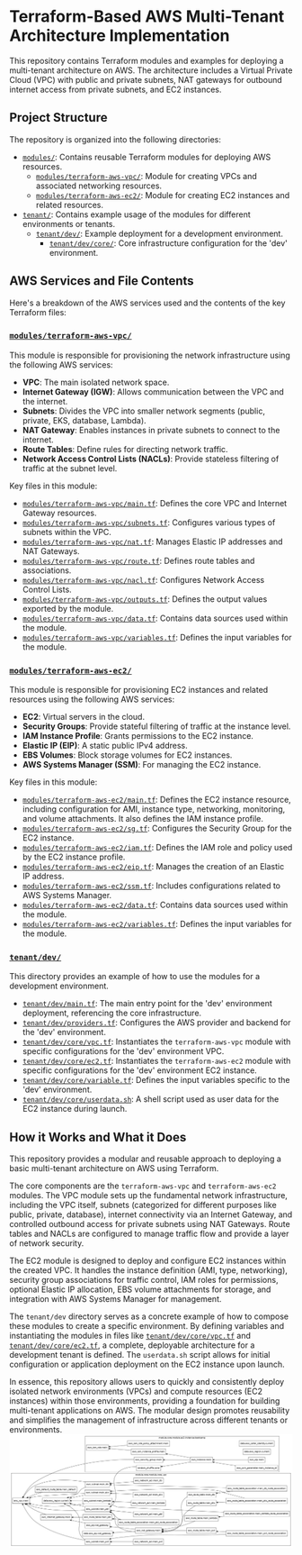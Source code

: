 # Terraform-Based AWS Multi-Tenant Architecture Implementation

This repository contains Terraform modules and examples for deploying a multi-tenant architecture on AWS. The architecture includes a Virtual Private Cloud (VPC) with public and private subnets, NAT gateways for outbound internet access from private subnets, and EC2 instances.

## Project Structure

The repository is organized into the following directories:

- [`modules/`](modules/): Contains reusable Terraform modules for deploying AWS resources.
    - [`modules/terraform-aws-vpc/`](modules/terraform-aws-vpc/): Module for creating VPCs and associated networking resources.
    - [`modules/terraform-aws-ec2/`](modules/terraform-aws-ec2/): Module for creating EC2 instances and related resources.
- [`tenant/`](tenant/): Contains example usage of the modules for different environments or tenants.
    - [`tenant/dev/`](tenant/dev/): Example deployment for a development environment.
        - [`tenant/dev/core/`](tenant/dev/core/): Core infrastructure configuration for the 'dev' environment.

## AWS Services and File Contents

Here's a breakdown of the AWS services used and the contents of the key Terraform files:

### [`modules/terraform-aws-vpc/`](modules/terraform-aws-vpc/)

This module is responsible for provisioning the network infrastructure using the following AWS services:
- **VPC**: The main isolated network space.
- **Internet Gateway (IGW)**: Allows communication between the VPC and the internet.
- **Subnets**: Divides the VPC into smaller network segments (public, private, EKS, database, Lambda).
- **NAT Gateway**: Enables instances in private subnets to connect to the internet.
- **Route Tables**: Define rules for directing network traffic.
- **Network Access Control Lists (NACLs)**: Provide stateless filtering of traffic at the subnet level.

Key files in this module:
- [`modules/terraform-aws-vpc/main.tf`](modules/terraform-aws-vpc/main.tf): Defines the core VPC and Internet Gateway resources.
- [`modules/terraform-aws-vpc/subnets.tf`](modules/terraform-aws-vpc/subnets.tf): Configures various types of subnets within the VPC.
- [`modules/terraform-aws-vpc/nat.tf`](modules/terraform-aws-vpc/nat.tf): Manages Elastic IP addresses and NAT Gateways.
- [`modules/terraform-aws-vpc/route.tf`](modules/terraform-aws-vpc/route.tf): Defines route tables and associations.
- [`modules/terraform-aws-vpc/nacl.tf`](modules/terraform-aws-vpc/nacl.tf): Configures Network Access Control Lists.
- [`modules/terraform-aws-vpc/outputs.tf`](modules/terraform-aws-vpc/outputs.tf): Defines the output values exported by the module.
- [`modules/terraform-aws-vpc/data.tf`](modules/terraform-aws-vpc/data.tf): Contains data sources used within the module.
- [`modules/terraform-aws-vpc/variables.tf`](modules/terraform-aws-vpc/variables.tf): Defines the input variables for the module.

### [`modules/terraform-aws-ec2/`](modules/terraform-aws-ec2/)

This module is responsible for provisioning EC2 instances and related resources using the following AWS services:
- **EC2**: Virtual servers in the cloud.
- **Security Groups**: Provide stateful filtering of traffic at the instance level.
- **IAM Instance Profile**: Grants permissions to the EC2 instance.
- **Elastic IP (EIP)**: A static public IPv4 address.
- **EBS Volumes**: Block storage volumes for EC2 instances.
- **AWS Systems Manager (SSM)**: For managing the EC2 instance.

Key files in this module:
- [`modules/terraform-aws-ec2/main.tf`](modules/terraform-aws-ec2/main.tf): Defines the EC2 instance resource, including configuration for AMI, instance type, networking, monitoring, and volume attachments. It also defines the IAM instance profile.
- [`modules/terraform-aws-ec2/sg.tf`](modules/terraform-aws-ec2/sg.tf): Configures the Security Group for the EC2 instance.
- [`modules/terraform-aws-ec2/iam.tf`](modules/terraform-aws-ec2/iam.tf): Defines the IAM role and policy used by the EC2 instance profile.
- [`modules/terraform-aws-ec2/eip.tf`](modules/terraform-aws-ec2/eip.tf): Manages the creation of an Elastic IP address.
- [`modules/terraform-aws-ec2/ssm.tf`](modules/terraform-aws-ec2/ssm.tf): Includes configurations related to AWS Systems Manager.
- [`modules/terraform-aws-ec2/data.tf`](modules/terraform-aws-ec2/data.tf): Contains data sources used within the module.
- [`modules/terraform-aws-ec2/variables.tf`](modules/terraform-aws-ec2/variables.tf): Defines the input variables for the module.

### [`tenant/dev/`](tenant/dev/)

This directory provides an example of how to use the modules for a development environment.
- [`tenant/dev/main.tf`](tenant/dev/main.tf): The main entry point for the 'dev' environment deployment, referencing the core infrastructure.
- [`tenant/dev/providers.tf`](tenant/dev/providers.tf): Configures the AWS provider and backend for the 'dev' environment.
- [`tenant/dev/core/vpc.tf`](tenant/dev/core/vpc.tf): Instantiates the `terraform-aws-vpc` module with specific configurations for the 'dev' environment VPC.
- [`tenant/dev/core/ec2.tf`](tenant/dev/core/ec2.tf): Instantiates the `terraform-aws-ec2` module with specific configurations for the 'dev' environment EC2 instance.
- [`tenant/dev/core/variable.tf`](tenant/dev/core/variable.tf): Defines the input variables specific to the 'dev' environment.
- [`tenant/dev/core/userdata.sh`](tenant/dev/core/userdata.sh): A shell script used as user data for the EC2 instance during launch.

## How it Works and What it Does

This repository provides a modular and reusable approach to deploying a basic multi-tenant architecture on AWS using Terraform.

The core components are the `terraform-aws-vpc` and `terraform-aws-ec2` modules. The VPC module sets up the fundamental network infrastructure, including the VPC itself, subnets (categorized for different purposes like public, private, database), internet connectivity via an Internet Gateway, and controlled outbound access for private subnets using NAT Gateways. Route tables and NACLs are configured to manage traffic flow and provide a layer of network security.

The EC2 module is designed to deploy and configure EC2 instances within the created VPC. It handles the instance definition (AMI, type, networking), security group associations for traffic control, IAM roles for permissions, optional Elastic IP allocation, EBS volume attachments for storage, and integration with AWS Systems Manager for management.

The `tenant/dev` directory serves as a concrete example of how to compose these modules to create a specific environment. By defining variables and instantiating the modules in files like [`tenant/dev/core/vpc.tf`](tenant/dev/core/vpc.tf) and [`tenant/dev/core/ec2.tf`](tenant/dev/core/ec2.tf), a complete, deployable architecture for a development tenant is defined. The `userdata.sh` script allows for initial configuration or application deployment on the EC2 instance upon launch.

In essence, this repository allows users to quickly and consistently deploy isolated network environments (VPCs) and compute resources (EC2 instances) within those environments, providing a foundation for building multi-tenant applications on AWS. The modular design promotes reusability and simplifies the management of infrastructure across different tenants or environments.
![Architecture Diagram](graph.png)
